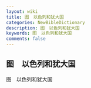 ```yaml
---
layout: wiki
title: 图　以色列和犹大国
categories: NewBibleDictionary
description: 图　以色列和犹大国
keywords: 图　以色列和犹大国
comments: false
---
```


## 图　以色列和犹大国



图　以色列和犹大国




